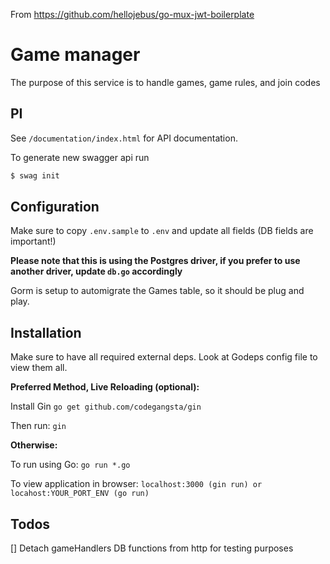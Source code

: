 From https://github.com/hellojebus/go-mux-jwt-boilerplate

# Game manager

The purpose of this service is to handle games, game rules, and join codes

## PI

See `/documentation/index.html` for API documentation.

To generate new swagger api run

```bash
$ swag init  
```

## Configuration

Make sure to copy `.env.sample` to `.env` and update all fields (DB fields are important!)

**Please note that this is using the Postgres driver, if you prefer to use another driver, update `db.go` accordingly**

Gorm is setup to automigrate the Games table, so it should be plug and play.

## Installation

Make sure to have all required external deps. Look at Godeps config file to view them all.

**Preferred Method, Live Reloading (optional):**

Install Gin `go get github.com/codegangsta/gin`

Then run: `gin`

**Otherwise:**

To run using Go: `go run *.go`

To view application in browser: `localhost:3000 (gin run) or locahost:YOUR_PORT_ENV (go run)`
  
## Todos
 
[] Detach gameHandlers DB functions from http for testing purposes<br>

